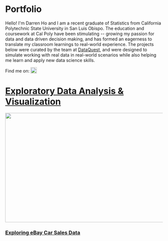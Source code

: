 # Portfolio

Hello! I'm Darren Ho and I am a recent graduate of Statistics from California Polytechnic State University in San Luis Obispo.  The education and coursework at Cal Poly have been stimulating -- growing my passion for data and data driven decision making, and has formed an eagerness to translate my classroom learnings to real-world experience. The projects below were curated by the team at [DataQuest](https://www.dataquest.io/), and were designed to simulate working with real data in real-world scenarios while also helping me learn and apply new data science skills.   

Find me on: <td><a href="https://www.linkedin.com/in/darrenho1/" target="_blank" rel="noopener"><img src="https://icon.signature.email/social/linkedin-square-small-0077b5-FFFFFF.png" alt="LinkedIn icon" width="20" height="20" border="0" valign="bottom"/>

# Exploratory Data Analysis & Visualization

<img src="https://i.dailymail.co.uk/i/pix/2012/08/10/article-0-147A73DD000005DC-656_1024x615_large.jpg" width="650" height="350">

### [Exploring eBay Car Sales Data](https://nbviewer.org/github/dho23/Guided-Projects/blob/main/Exploring%20eBay%20Car%20Sales%20Data/Exploring%20eBay%20Car%20Sales%20Data.ipynb)



